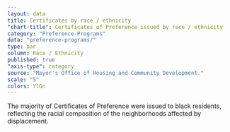 ```yaml
---
layout: data
title: Certificates by race / ethnicity
"chart-title": Certificates of Preference issued by race / ethnicity
category: "Preference-Programs"
data: "preference-programs/"
type: bar
column: Race / Ethnicity
published: true
"axis-type": category
source: "Mayor's Office of Housing and Community Development."
scale: "5"
colors: YlGn
---
```


The majority of Certificates of Preference were issued to black residents, reflecting the racial composition of the neighborhoods affected by displacement.